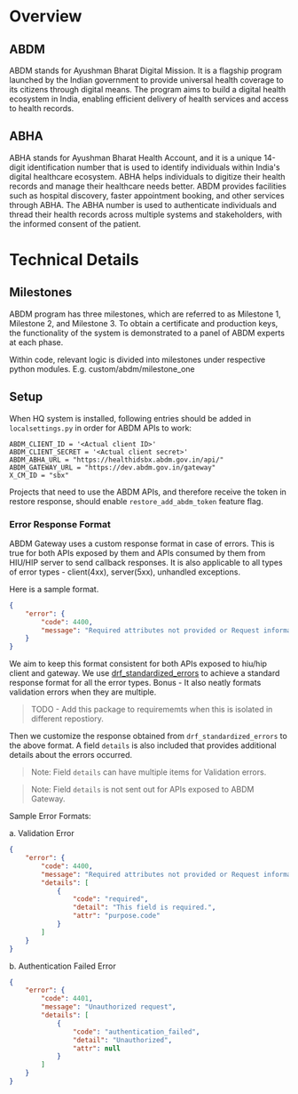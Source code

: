 # Overview

## ABDM
ABDM stands for Ayushman Bharat Digital Mission. It is a flagship program launched by the Indian government to provide universal health coverage to its citizens through digital means. The program aims to build a digital health ecosystem in India, enabling efficient delivery of health services and access to health records.

## ABHA
ABHA stands for Ayushman Bharat Health Account, and it is a unique 14-digit identification number that is used to identify individuals within India's digital healthcare ecosystem. ABHA helps individuals to digitize their health records and manage their healthcare needs better. ABDM provides facilities such as hospital discovery, faster appointment booking, and other services through ABHA. The ABHA number is used to authenticate individuals and thread their health records across multiple systems and stakeholders, with the informed consent of the patient.


# Technical Details

## Milestones
ABDM program has three milestones, which are referred to as Milestone 1, Milestone 2, and Milestone 3. To obtain a certificate and production keys, the functionality of the system is demonstrated to a panel of ABDM experts at each phase.

Within code, relevant logic is divided into milestones under respective python modules. E.g. custom/abdm/milestone_one


## Setup
When HQ system is installed, following entries should be added in `localsettings.py` in order for ABDM APIs to work:

```commandline
ABDM_CLIENT_ID = '<Actual client ID>'
ABDM_CLIENT_SECRET = '<Actual client secret>'
ABDM_ABHA_URL = "https://healthidsbx.abdm.gov.in/api/"
ABDM_GATEWAY_URL = "https://dev.abdm.gov.in/gateway"
X_CM_ID = "sbx"
```

Projects that need to use the ABDM APIs, and therefore receive the token in restore response, should enable `restore_add_abdm_token` feature flag.


### Error Response Format

ABDM Gateway uses a custom response format in case of errors. This is true for both APIs exposed by them and APIs consumed by them from HIU/HIP server to send callback responses.
It is also applicable to all types of error types -  client(4xx), server(5xx), unhandled exceptions.

Here is a sample format.
```json
{
    "error": {
        "code": 4400,
        "message": "Required attributes not provided or Request information is not as expected",
    }
}
```
We aim to keep this format consistent for both APIs exposed to hiu/hip client and gateway.
We use [drf_standardized_errors](https://github.com/ghazi-git/drf-standardized-errors/) to achieve a standard response format for all the error types. Bonus - It also neatly formats validation errors when they are multiple.

> TODO - Add this package to requirememts when this is isolated in different repostiory.

Then we customize the response obtained from `drf_standardized_errors` to the above format.
A field `details` is also included that provides additional details about the errors occurred.

> Note: Field `details` can have multiple items for Validation errors.

> Note: Field `details` is not sent out for APIs exposed to ABDM Gateway.

Sample Error Formats:

a. Validation Error
```json
{
    "error": {
        "code": 4400,
        "message": "Required attributes not provided or Request information is not as expected",
        "details": [
            {
                "code": "required",
                "detail": "This field is required.",
                "attr": "purpose.code"
            }
        ]
    }
}
```

b. Authentication Failed Error
```json
{
    "error": {
        "code": 4401,
        "message": "Unauthorized request",
        "details": [
            {
                "code": "authentication_failed",
                "detail": "Unauthorized",
                "attr": null
            }
        ]
    }
}
```
